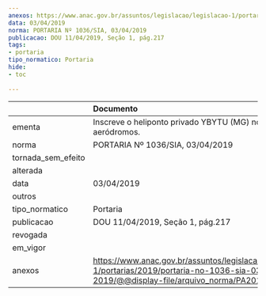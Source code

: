 ```yaml
---
anexos: https://www.anac.gov.br/assuntos/legislacao/legislacao-1/portarias/2019/portaria-no-1036-sia-03-04-2019/@@display-file/arquivo_norma/PA2019-1036.pdf
data: 03/04/2019
norma: PORTARIA Nº 1036/SIA, 03/04/2019
publicacao: DOU 11/04/2019, Seção 1, pág.217
tags:
- portaria
tipo_normatico: Portaria
hide: 
- toc 
 
---
```


|                    | Documento                                                                                                                                            |
|:-------------------|:-----------------------------------------------------------------------------------------------------------------------------------------------------|
| ementa             | Inscreve o heliponto privado YBYTU (MG) no cadastro de aeródromos.                                                                                   |
| norma              | PORTARIA Nº 1036/SIA, 03/04/2019                                                                                                                     |
| tornada_sem_efeito |                                                                                                                                                      |
| alterada           |                                                                                                                                                      |
| data               | 03/04/2019                                                                                                                                           |
| outros             |                                                                                                                                                      |
| tipo_normatico     | Portaria                                                                                                                                             |
| publicacao         | DOU 11/04/2019, Seção 1, pág.217                                                                                                                     |
| revogada           |                                                                                                                                                      |
| em_vigor           |                                                                                                                                                      |
| anexos             | https://www.anac.gov.br/assuntos/legislacao/legislacao-1/portarias/2019/portaria-no-1036-sia-03-04-2019/@@display-file/arquivo_norma/PA2019-1036.pdf |